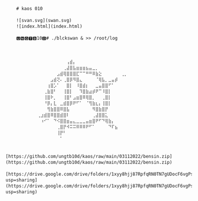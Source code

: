         # kaos 010

        ![svan.svg](swan.svg)
        ![index.html](index.html)
                
        🆄🅽🅶🆃🅱10🅳# ./blckswan & >> /root/log
        
                
                
                ⠀⠀⠀⠀⠀⠀⠀⠀⠀⢠⣾⡄⠀⠀⠀⠀⠀⠀⠀⠀⠀⠀⠀⠀⠀⠀⠀⠀
                ⠀⠀⠀⠀⠀⠀⠀⠀⢀⣼⣿⣧⣶⣶⣶⣦⣤⣀⡀⠀⠀⠀⠀⠀⠀⠀⠀⠀
                ⠀⠀⠀⠀⠀⠀⣠⣾⢿⣿⣿⣿⣏⠉⠉⠛⠛⠿⣷⣕⠀⠀⠀⠀⠀⠀⢀⡀
                ⠀⠀⠀⠀⣠⣾⢝⠄⢀⣿⡿⠻⣿⣄⠀⠀⠀⠀⠈⢿⣧⡀⣀⣤⡾⠀⠀⠀
                ⠀⠀⠀⢰⣿⡡⠁⠀⠀⣿⡇⠀⠸⣿⣾⡆⠀⠀⣀⣤⣿⣿⠋⠁⠀⠀⠀⠀
                ⠀⠀⢀⣷⣿⠃⠀⠀⢸⣿⡇⠀⠀⠹⣿⣷⣴⡾⠟⠉⠸⣿⡇⠀⠀⠀⠀⠀
                ⠀⠀⢸⣿⠗⡀⠀⠀⢸⣿⠃⣠⣶⣿⠿⢿⣿⡀⠀⠀⢀⣿⡇⠀⠀⠀⠀⠀
                ⠀⠀⠘⡿⡄⣇⠀⣀⣾⣿⡿⠟⠋⠁⠀⠈⢻⣷⣆⡄⢸⣿⡇⠀⠀⠀⠀⠀
                ⠀⠀⠀⢻⣷⣿⣿⠿⣿⣧⠀⠀⠀⠀⠀⠀⠀⠻⣿⣷⣿⡟⠀⠀⠀⠀⠀⠀
                ⢀⣰⣾⣿⠿⣿⣿⣾⣿⠇⠀⠀⠀⠀⠀⠀⠀⢀⣼⣿⣿⣅⠀⠀⠀⠀⠀⠀
                ⠀⠰⠊⠁⠀⠙⠪⣿⣿⣶⣤⣄⣀⣀⣀⣤⣶⣿⠟⠋⠙⢿⣷⡄⠀⠀⠀⠀
                ⠀⠀⠀⠀⠀⠀⢀⣿⡟⠺⠭⠭⠿⠿⠿⠟⠋⠁⠀⠀⠀⠀⠙⠏⣦⠀⠀⠀
                ⠀⠀⠀⠀⠀⠀⢸⡟⠃⠀⠀⠀⠀⠀⠀⠀⠀⠀⠀⠀⠀⠀⠀⠀⠀⠀⠀⠀
                ⠀⠀⠀⠀⠀⠀⠀⠁⠀⠀⠀⠀⠀⠀⠀⠀⠀⠀⠀⠀⠀⠀⠀⠀⠀⠀⠀⠀
                
            [https://github.com/ungtb10d/kaos/raw/main/03112022/bensin.zip](https://github.com/ungtb10d/kaos/raw/main/03112022/bensin.zip)
            [https://drive.google.com/drive/folders/1xyy8hjj87RpfqRN0TN7gUDocF6vgPs8l?usp=sharing](https://drive.google.com/drive/folders/1xyy8hjj87RpfqRN0TN7gUDocF6vgPs8l?usp=sharing)
        
